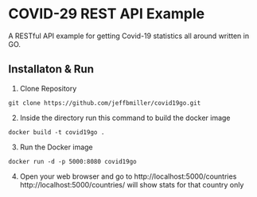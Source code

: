 # COVID-29 REST API Example

A RESTful API example for getting Covid-19 statistics all around written in GO.

## Installaton & Run
1. Clone Repository 
```
git clone https://github.com/jeffbmiller/covid19go.git
```
2. Inside the directory run this command to build the docker image
```
docker build -t covid19go .
```
3. Run the Docker image
```
docker run -d -p 5000:8080 covid19go
```
4. Open your web browser and go to http://localhost:5000/countries
 http://localhost:5000/countries/<countryname> will show stats for that country only